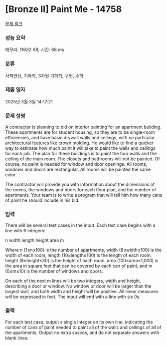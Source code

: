 # [Bronze II] Paint Me - 14758 

[문제 링크](https://www.acmicpc.net/problem/14758) 

### 성능 요약

메모리: 11632 KB, 시간: 68 ms

### 분류

사칙연산, 기하학, 3차원 기하학, 구현, 수학

### 제출 일자

2025년 3월 3일 14:17:21

### 문제 설명

<p>A contractor is planning to bid on interior painting for an apartment building. These apartments are for student housing, so they are to be single-room efficiencies, and have basic drywall walls and ceilings, with no particular architectural features like crown molding. He would like to find a quicker way to estimate how much paint it will take to paint the walls and ceilings for each job. The plan for these buildings is to paint the four walls and the ceiling of the main room. The closets and bathrooms will not be painted. Of course, no paint is needed for window and door openings. All rooms, windows and doors are rectangular. All rooms will be painted the same color.</p>

<p>The contractor will provide you with information about the dimensions of the rooms, the windows and doors for each floor plan, and the number of apartments. Your team is to write a program that will tell him how many cans of paint he should include in his bid.</p>

### 입력 

 <p>There will be several test cases in the input. Each test case begins with a line with 6 integers:</p>

<p>n width length height area m</p>

<p>Where n (1≤n≤100) is the number of apartments, width (8≤width≤100) is the width of each room, length (10≤length≤100) is the length of each room, height (8≤height≤30) is the height of each room, area (100≤area≤1,000) is the area in square feet that can be covered by each can of paint, and m (0≤m≤10) is the number of windows and doors.</p>

<p>On each of the next m lines will be two integers, width and height, describing a door or window. No window or door will be larger than the largest wall, and both width and height will be positive. All linear measures will be expressed in feet. The input will end with a line with six 0s.</p>

<p> </p>

### 출력 

 <p>For each test case, output a single integer on its own line, indicating the number of cans of paint needed to paint all of the walls and ceilings of all of the apartments. Output no extra spaces, and do not separate answers with blank lines.</p>

